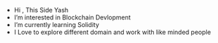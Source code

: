 -  Hi , This Side Yash
-  I’m interested in Blockchain Devlopment
-  I’m currently learning Solidity
-  I Love to explore different domain and work with like minded people





